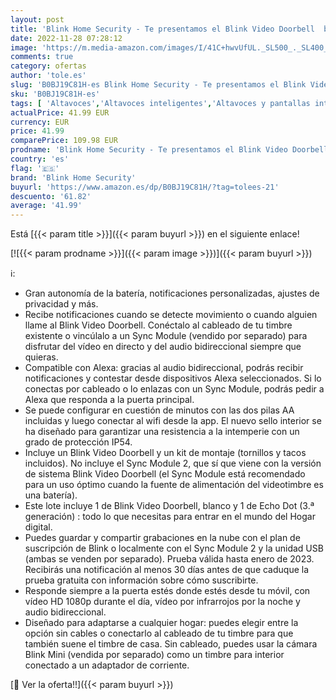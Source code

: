 ```yaml
---
layout: post
title: 'Blink Home Security - Te presentamos el Blink Video Doorbell  blanco  compatible con Alexa + Echo Dot  3.ª generación   Tela de color antracita - Kit de inicio de Hogar digital'
date: 2022-11-28 07:28:12
image: 'https://m.media-amazon.com/images/I/41C+hwvUfUL._SL500_._SL400_.jpg'
comments: true
category: ofertas
author: 'tole.es'
slug: 'B0BJ19C81H-es Blink Home Security - Te presentamos el Blink Video...'
sku: 'B0BJ19C81H-es'
tags: [ 'Altavoces','Altavoces inteligentes','Altavoces y pantallas inteligentes Echo','Dispositivos Amazon','Dispositivos Amazon y Accesorios','Electrónica','Equipos de audio y Hi-Fi','Paquetes de dispositivos','alexa','blink home security','🇪🇸', ]
actualPrice: 41.99 EUR
currency: EUR
price: 41.99
comparePrice: 109.98 EUR
prodname: 'Blink Home Security - Te presentamos el Blink Video Doorbell  blanco  compatible con Alexa + Echo Dot  3.ª generación   Tela de color antracita - Kit de inicio de Hogar digital'
country: 'es'
flag: '🇪🇸'
brand: 'Blink Home Security'
buyurl: 'https://www.amazon.es/dp/B0BJ19C81H/?tag=tolees-21'
descuento: '61.82'
average: '41.99'
---
```


Está [{{< param title >}}]({{< param buyurl >}}) en el siguiente enlace!

[![{{< param prodname >}}]({{< param image >}})]({{< param buyurl >}})

ℹ️:

- Gran autonomía de la batería, notificaciones personalizadas, ajustes de privacidad y más.
- Recibe notificaciones cuando se detecte movimiento o cuando alguien llame al Blink Video Doorbell. Conéctalo al cableado de tu timbre existente o vincúlalo a un Sync Module (vendido por separado) para disfrutar del vídeo en directo y del audio bidireccional siempre que quieras.
- Compatible con Alexa: gracias al audio bidireccional, podrás recibir notificaciones y contestar desde dispositivos Alexa seleccionados. Si lo conectas por cableado o lo enlazas con un Sync Module, podrás pedir a Alexa que responda a la puerta principal.
- Se puede configurar en cuestión de minutos con las dos pilas AA incluidas y luego conectar al wifi desde la app. El nuevo sello interior se ha diseñado para garantizar una resistencia a la intemperie con un grado de protección IP54.
- Incluye un Blink Video Doorbell y un kit de montaje (tornillos y tacos incluidos). No incluye el Sync Module 2, que sí que viene con la versión de sistema Blink Video Doorbell (el Sync Module está recomendado para un uso óptimo cuando la fuente de alimentación del videotimbre es una batería).
- Este lote incluye 1 de Blink Video Doorbell, blanco y 1 de Echo Dot (3.ª generación) : todo lo que necesitas para entrar en el mundo del Hogar digital.
- Puedes guardar y compartir grabaciones en la nube con el plan de suscripción de Blink o localmente con el Sync Module 2 y la unidad USB (ambas se venden por separado). Prueba válida hasta enero de 2023. Recibirás una notificación al menos 30 días antes de que caduque la prueba gratuita con información sobre cómo suscribirte.
- Responde siempre a la puerta estés donde estés desde tu móvil, con vídeo HD 1080p durante el día, vídeo por infrarrojos por la noche y audio bidireccional.
- Diseñado para adaptarse a cualquier hogar: puedes elegir entre la opción sin cables o conectarlo al cableado de tu timbre para que también suene el timbre de casa. Sin cableado, puedes usar la cámara Blink Mini (vendida por separado) como un timbre para interior conectado a un adaptador de corriente.

[🛒 Ver la oferta!!]({{< param buyurl >}})
